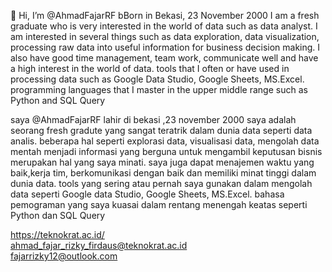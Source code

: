 👋 Hi, I’m @AhmadFajarRF
bBorn in Bekasi, 23 November 2000
I am a fresh graduate who is very interested in the world of data such as data analyst.
I am interested in several things such as data exploration, data visualization, processing raw data into useful information for business decision making. I also have good time management, team work, communicate well and have a high interest in the world of data.
tools that I often or have used in processing data such as Google Data Studio, Google Sheets, MS.Excel.
programming languages that I master in the upper middle range such as Python and SQL Query

saya @AhmadFajarRF
lahir di bekasi ,23 november 2000
saya adalah seorang fresh gradute yang sangat teratrik dalam dunia data seperti data analis.
beberapa hal seperti explorasi data, visualisasi data, mengolah data mentah menjadi informasi yang berguna untuk mengambil keputusan bisnis merupakan hal yang saya minati. saya juga dapat menajemen waktu yang baik,kerja tim, berkomunikasi dengan baik dan memiliki minat tinggi dalam dunia data.
tools yang sering atau pernah saya gunakan dalam mengolah data seperti Google data Studio, Google Sheets, MS.Excel.
bahasa pemograman yang saya kuasai dalam rentang menengah keatas seperti Python dan SQL Query


https://teknokrat.ac.id/ <br/>
ahmad_fajar_rizky_firdaus@teknokrat.ac.id<br/>
fajarrizky12@outlook.com
<!---
AhmadFajarRF/AhmadFajarRF is a ✨ special ✨ repository because its `README.md` (this file) appears on your GitHub profile.
You can click the Preview link to take a look at your changes.
--->
